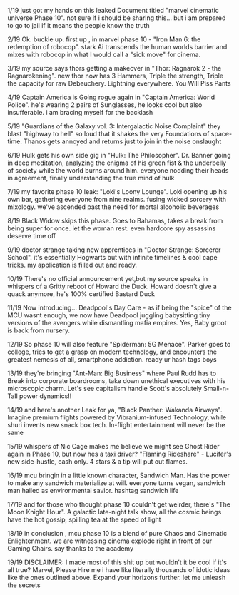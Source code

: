 1/19 just got my hands on this leaked Document titled "marvel cinematic universe Phase 10". not sure if i should be sharing this... but i am prepared to go to jail if it means the people know the truth

2/19 Ok. buckle up. first up , in marvel phase 10 - "Iron Man 6: the redemption of robocop". stark Ai transcends the human worlds barrier and mixes with robocop in what I would call a "sick move" for cinema. 

3/19 my source says thors getting a makeover in "Thor: Ragnarok 2 - the Ragnarokening". new thor now has 3 Hammers, Triple the strength, Triple the capacity for raw Debauchery. Lightning everywhere. You Will Piss Pants 

4/19 Captain America is Going rogue again in "Captain America: World Police". he's wearing 2 pairs of Sunglasses, he looks cool but also insufferable. i am bracing myself for the backlash

5/19 "Guardians of the Galaxy vol. 3: Intergalactic Noise Complaint" they blast "highway to hell" so loud that it shakes the very Foundations of space-time. Thanos gets annoyed and returns just to join in the noise onslaught

6/19 Hulk gets his own side gig in "Hulk: The Philosopher". Dr. Banner going in deep meditation, analyzing the enigma of his green fist & the underbelly of society while the world burns around him. everyone nodding their heads in agreement, finally understanding the true mind of hulk

7/19 my favorite phase 10 leak: "Loki's Loony Lounge". Loki opening up his own bar, gathering everyone from nine realms. fusing wicked sorcery with mixology. we've ascended past the need for mortal alcoholic beverages

8/19 Black Widow skips this phase. Goes to Bahamas, takes a break from being super for once. let the woman rest. even hardcore spy assassins deserve time off 

9/19 doctor strange taking new apprentices in "Doctor Strange: Sorcerer School". it's essentially Hogwarts but with infinite timelines & cool cape tricks. my application is filled out and ready.

10/19 There's no official announcement yet,but my source speaks in whispers of a Gritty reboot of Howard the Duck. Howard doesn't give a quack anymore, he's 100% certified Bastard Duck

11/19 Now introducing... Deadpool's Day Care - as if being the "spice" of the MCU wasnt enough, we now have Deadpool juggling babysitting tiny versions of the avengers while dismantling mafia empires. Yes, Baby groot is back from nursery.

12/19 So phase 10 will also feature "Spiderman: 5G Menace". Parker goes to college, tries to get a grasp on modern technology, and encounters the greatest nemesis of all, smartphone addiction. ready ur hash tags boys

13/19 they're bringing "Ant-Man: Big Business" where Paul Rudd has to Break into corporate boardrooms, take down unethical executives with his microscopic charm. Let's see capitalism handle Scott's absolutely Small-n-Tall power dynamics!!

14/19 and here's another Leak for ya, "Black Panther: Wakanda Airways". Imagine premium flights powered by Vibranium-infused Technology, while shuri invents new snack box tech. In-flight entertainment will never be the same

15/19 whispers of Nic Cage makes me believe we might see Ghost Rider again in Phase 10, but now hes a taxi driver? "Flaming Rideshare" - Lucifer's new side-hustle, cash only. 4 stars & a tip will put out flames.

16/19 mcu bringin in a little known character, Sandwich Man. Has the power to make any sandwich materialize at will. everyone turns vegan, sandwich man hailed as environmental savior. hashtag sandwich life

17/19 and for those who thought phase 10 couldn't get weirder, there's "The Moon Knight Hour". A galactic late-night talk show, all the cosmic beings have the hot gossip, spilling tea at the speed of light 

18/19 in conclusion , mcu phase 10 is a blend of pure Chaos and Cinematic Enlightenment. we are witnessing cinema explode right in front of our Gaming Chairs. say thanks to the academy

19/19 DISCLAIMER: I made most of this shit up but wouldn't it be cool if it's all true? Marvel, Please Hire me i have like literally thousands of idotic ideas like the ones outlined above. Expand your horizons further. let me unleash the secrets